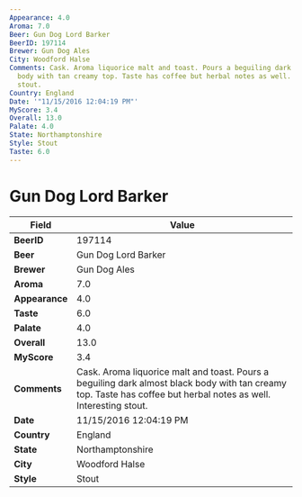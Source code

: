 ```yaml
---
Appearance: 4.0
Aroma: 7.0
Beer: Gun Dog Lord Barker
BeerID: 197114
Brewer: Gun Dog Ales
City: Woodford Halse
Comments: Cask. Aroma liquorice malt and toast. Pours a beguiling dark almost black
  body with tan creamy top. Taste has coffee but herbal notes as well. Interesting
  stout.
Country: England
Date: '"11/15/2016 12:04:19 PM"'
MyScore: 3.4
Overall: 13.0
Palate: 4.0
State: Northamptonshire
Style: Stout
Taste: 6.0
---
```


# Gun Dog Lord Barker

| Field         | Value |
|---------------|-------|
| **BeerID** | 197114 |
| **Beer** | Gun Dog Lord Barker |
| **Brewer** | Gun Dog Ales |
| **Aroma** | 7.0 |
| **Appearance** | 4.0 |
| **Taste** | 6.0 |
| **Palate** | 4.0 |
| **Overall** | 13.0 |
| **MyScore** | 3.4 |
| **Comments** | Cask. Aroma liquorice malt and toast. Pours a beguiling dark almost black body with tan creamy top. Taste has coffee but herbal notes as well. Interesting stout. |
| **Date** | 11/15/2016 12:04:19 PM |
| **Country** | England |
| **State** | Northamptonshire |
| **City** | Woodford Halse |
| **Style** | Stout |

